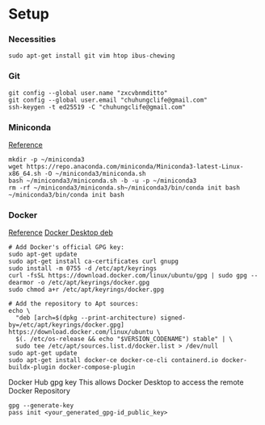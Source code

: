 # Setup

### Necessities
```
sudo apt-get install git vim htop ibus-chewing
```

### Git
```
git config --global user.name "zxcvbnmditto"
git config --global user.email "chuhungclife@gmail.com"
ssh-keygen -t ed25519 -C "chuhungclife@gmail.com"
```

### Miniconda
[Reference](https://docs.conda.io/projects/miniconda/en/latest/)
```
mkdir -p ~/miniconda3
wget https://repo.anaconda.com/miniconda/Miniconda3-latest-Linux-x86_64.sh -O ~/miniconda3/miniconda.sh
bash ~/miniconda3/miniconda.sh -b -u -p ~/miniconda3
rm -rf ~/miniconda3/miniconda.sh~/miniconda3/bin/conda init bash
~/miniconda3/bin/conda init bash
```

### Docker
[Reference](https://docs.docker.com/desktop/install/ubuntu/)
[Docker Desktop deb](https://desktop.docker.com/linux/main/amd64/docker-desktop-4.26.1-amd64.deb?utm_source=docker&utm_medium=webreferral&utm_campaign=docs-driven-download-linux-amd64)
```
# Add Docker's official GPG key:
sudo apt-get update
sudo apt-get install ca-certificates curl gnupg
sudo install -m 0755 -d /etc/apt/keyrings
curl -fsSL https://download.docker.com/linux/ubuntu/gpg | sudo gpg --dearmor -o /etc/apt/keyrings/docker.gpg
sudo chmod a+r /etc/apt/keyrings/docker.gpg

# Add the repository to Apt sources:
echo \
  "deb [arch=$(dpkg --print-architecture) signed-by=/etc/apt/keyrings/docker.gpg] https://download.docker.com/linux/ubuntu \
  $(. /etc/os-release && echo "$VERSION_CODENAME") stable" | \
  sudo tee /etc/apt/sources.list.d/docker.list > /dev/null
sudo apt-get update
sudo apt-get install docker-ce docker-ce-cli containerd.io docker-buildx-plugin docker-compose-plugin
```

Docker Hub gpg key
This allows Docker Desktop to access the remote Docker Repository
```
gpg --generate-key
pass init <your_generated_gpg-id_public_key>
```